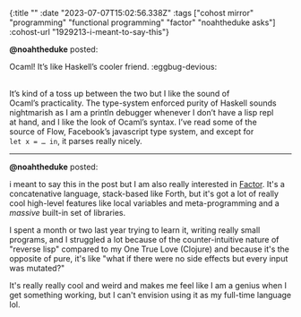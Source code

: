 {:title ""
 :date "2023-07-07T15:02:56.338Z"
 :tags ["cohost mirror" "programming" "functional programming" "factor" "noahtheduke asks"]
 :cohost-url "1929213-i-meant-to-say-this"}


**@noahtheduke** posted:
<div style="white-space: pre-line;">Ocaml! It’s like Haskell’s cooler friend. :eggbug-devious:

It’s kind of a toss up between the two but I like the sound of Ocaml’s practicality. The type-system enforced purity of Haskell sounds nightmarish as I am a println debugger whenever I don’t have a lisp repl at hand, and I like the look of Ocaml’s syntax. I’ve read some of the source of Flow, Facebook’s javascript type system, and except for `let x = … in`, it parses really nicely.</div>
<hr>


**@noahtheduke** posted:

i meant to say this in the post but I am also really interested in [Factor](https://factorcode.org/). It's a concatenative language, stack-based like Forth, but it's got a lot of really cool high-level features like local variables and meta-programming and a _massive_ built-in set of libraries.

I spent a month or two last year trying to learn it, writing really small programs, and I struggled a lot because of the counter-intuitive nature of "reverse lisp" compared to my One True Love (Clojure) and because it's the opposite of pure, it's like "what if there were no side effects but every input was mutated?"

It's really really cool and weird and makes me feel like I am a genius when I get something working, but I can't envision using it as my full-time language lol.
